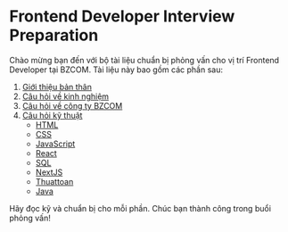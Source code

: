 # Frontend Developer Interview Preparation

Chào mừng bạn đến với bộ tài liệu chuẩn bị phỏng vấn cho vị trí Frontend Developer tại BZCOM. Tài liệu này bao gồm các phần sau:

1. [Giới thiệu bản thân](./self-introduction.md)
2. [Câu hỏi về kinh nghiệm](./experience-questions.md)
3. [Câu hỏi về công ty BZCOM](./company-questions.md)
4. [Câu hỏi kỹ thuật](./technical-questions.md)
   - [HTML](./html-questions.md)
   - [CSS](./css-questions.md)
   - [JavaScript](./javascript-questions.md)
   - [React](./react-questions.md)
   - [SQL](./sql-questions.md)
   - [NextJS](./nextjs-questions.md)
   - [Thuattoan](./thuattoan-questions.md)
   - [Java](./java-questions.md)

Hãy đọc kỹ và chuẩn bị cho mỗi phần. Chúc bạn thành công trong buổi phỏng vấn!

